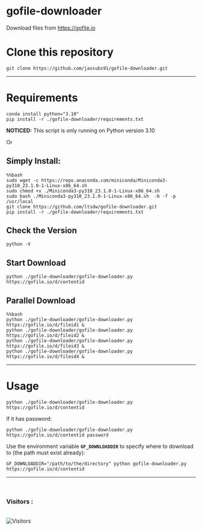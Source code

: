 # gofile-downloader
Download files from https://gofile.io
# Clone this repository
```
git clone https://github.com/javsubs91/gofile-downloader.git
```
___
# Requirements
```
conda install python="3.10"
pip install -r ./gofile-downloader/requirements.txt
```
**NOTICED:** This script is only running on Python version 3.10

Or

## Simply Install:
```
%%bash
sudo wget -c https://repo.anaconda.com/miniconda/Miniconda3-py310_23.1.0-1-Linux-x86_64.sh
sudo chmod +x ./Miniconda3-py310_23.1.0-1-Linux-x86_64.sh
sudo bash ./Miniconda3-py310_23.1.0-1-Linux-x86_64.sh  -b -f -p /usr/local
git clone https://github.com/ltsdw/gofile-downloader.git
pip install -r ./gofile-downloader/requirements.txt
```
## Check the Version
```
python -V
```
## Start Download
```
python ./gofile-downloader/gofile-downloader.py https://gofile.io/d/contentid
```
## Parallel Download
```
%%bash
python ./gofile-downloader/gofile-downloader.py https://gofile.io/d/fileid1 &
python ./gofile-downloader/gofile-downloader.py https://gofile.io/d/fileid2 &
python ./gofile-downloader/gofile-downloader.py https://gofile.io/d/fileid3 &
python ./gofile-downloader/gofile-downloader.py https://gofile.io/d/fileid4 &
```

___
# Usage
```
python ./gofile-downloader/gofile-downloader.py https://gofile.io/d/contentid
```

If it has password:
```
python ./gofile-downloader/gofile-downloader.py https://gofile.io/d/contentid password
```

Use the environment variable **`GF_DOWNLOADDIR`** to specify where to download to (the
path must exist already):
```
GF_DOWNLOADDIR="/path/to/the/directory" python gofile-downloader.py https://gofile.io/d/contentid

```



___




<br>

<h3>Visitors :</h3>
<br>
<img src="https://profile-counter.glitch.me/gofiledownloader/count.svg" alt="Visitors">

